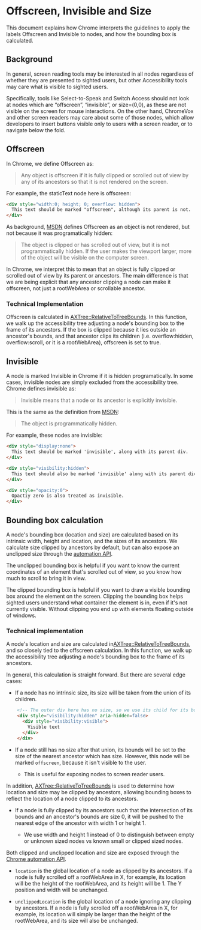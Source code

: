 # Offscreen, Invisible and Size

This document explains how Chrome interprets the guidelines to apply the labels
Offscreen and Invisible to nodes, and how the bounding box is calculated.

## Background

In general, screen reading tools may be interested in all nodes regardless of
whether they are presented to sighted users, but other Accessibility tools may
care what is visible to sighted users.

Specifically, tools like Select-to-Speak and Switch Access should not look at
nodes which are “offscreen”, “invisible”, or size=(0,0), as these are not
visible on the screen for mouse interactions. On the other hand, ChromeVox and
other screen readers may care about some of those nodes, which allow developers
to insert buttons visible only to users with a screen reader, or to navigate
below the fold.

## Offscreen
In Chrome, we define Offscreen as:

>Any object is offscreen if it is fully clipped or scrolled out of view by any
of its ancestors so that it is not rendered on the screen.

For example, the staticText node here is offscreen:
```html
<div style="width:0; height; 0; overflow: hidden">
  This text should be marked "offscreen", although its parent is not.
</div>
```

As background, [MSDN](https://msdn.microsoft.com/en-us/library/dd373609(VS.85).aspx)
defines Offscreen as an object is not rendered, but not because it was
programatically hidden:

>The object is clipped or has scrolled out of view, but it is not
programmatically hidden. If the user makes the viewport larger, more of the
object will be visible on the computer screen.

In Chrome, we interpret this to mean that an object is fully clipped or
scrolled out of view by its parent or ancestors. The main difference is that
we are being explicit that any ancestor clipping a node can make it offscreen,
not just a rootWebArea or scrollable ancestor.

### Technical Implementation
Offscreen is calculated in [AXTree::RelativeToTreeBounds](https://cs.chromium.org/chromium/src/ui/accessibility/ax_tree.cc).
In this function, we walk up the accessibility tree adjusting a node's bounding
box to the frame of its ancestors. If the box is clipped because it lies
outside an ancestor's bounds, and that ancestor clips its children (i.e.
overflow:hidden, overflow:scroll, or it is a rootWebArea), offscreen is set to
true.

## Invisible
A node is marked Invisible in Chrome if it is hidden programatically. In some
cases, invisible nodes are simply excluded from the accessibility tree. Chrome
defines invisible as:

>Invisible means that a node or its ancestor is explicitly invisible.

This is the same as the definition from [MSDN](https://msdn.microsoft.com/en-us/library/dd373609(VS.85).aspx):

>The object is programmatically hidden.

For example, these nodes are invisible:

```html
<div style="display:none">
  This text should be marked 'invisible', along with its parent div.
</div>

<div style="visibility:hidden">
  This text should also be marked 'invisible' along with its parent div.
</div>

<div style="opacity:0">
  Opactiy zero is also treated as invisible.
</div>
```

## Bounding box calculation
A node's bounding box (location and size) are calculated based on its
intrinsic width, height and location, and the sizes of its ancestors.
We calculate size clipped by ancestors by default, but can also expose an
unclipped size through the [automation API](https://developer.chrome.com/extensions/automation).

The unclipped bounding box is helpful if you want to know the current
coordinates of an element that's scrolled out of view, so you know how
much to scroll to bring it in view.

The clipped bounding box is helpful if you want to draw a visible bounding
box around the element on the screen. Clipping the bounding box helps
sighted users understand what container the element is in, even if it's
not currently visible. Without clipping you end up with elements floating
outside of windows.

### Technical implementation
A node's location and size are calculated in[AXTree::RelativeToTreeBounds](https://cs.chromium.org/chromium/src/ui/accessibility/ax_tree.cc),
and so closely tied to the offscreen calculation. In this function, we walk up
the accessibility tree adjusting a node's bounding box to the frame of its
ancestors.

In general, this calculation is straight forward. But there are several edge
cases:

* If a node has no intrinsic size, its size will be taken from the union of
its children.

```html
    <!-- The outer div here has no size, so we use its child for its bounding box -->
    <div style="visibility:hidden" aria-hidden=false>
      <div style="visibility:visible">
        Visible text
      </div>
    </div>
```

* If a node still has no size after that union, its bounds will be set to the
size of the nearest ancestor which has size. However, this node will be marked
`offscreen`, because it isn't visible to the user.

    * This is useful for exposing nodes to screen reader users.

In addition, [AXTree::RelativeToTreeBounds](https://cs.chromium.org/chromium/src/ui/accessibility/ax_tree.cc)
is used to determine how location and size may be clipped by ancestors,
allowing bounding boxes to reflect the location of a node clipped to its
ancestors.

* If a node is fully clipped by its ancestors such that the intersection of its
bounds and an ancestor's bounds are size 0, it will be pushed to the nearest
edge of the ancestor with width 1 or height 1.

    * We use width and height 1 instead of 0 to distinguish between empty or
    unknown sized nodes vs known small or clipped sized nodes.

Both clipped and unclipped location and size are exposed through the
[Chrome automation API](https://developer.chrome.com/extensions/automation).

* `location` is the global location of a node as clipped by its ancestors. If
a node is fully scrolled off a rootWebArea in X, for example, its location will
be the height of the rootWebArea, and its height will be 1. The Y position and width will be unchanged.

* `unclippedLocation` is the global location of a node ignoring any clipping
by ancestors. If a node is fully scrolled off a rootWebArea in X, for example,
its location will simply be larger than the height of the rootWebArea, and its
size will also be unchanged.
